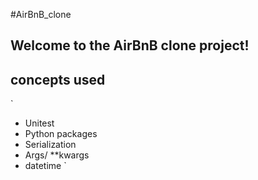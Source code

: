 #AirBnB_clone

## Welcome to the AirBnB clone project!

## concepts used
`
* Unitest
* Python packages
* Serialization
* Args/ **kwargs
* datetime
`
